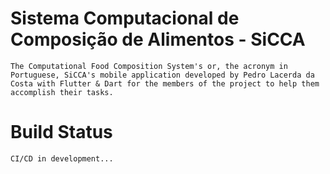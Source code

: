 # Sistema Computacional de Composição de Alimentos - SiCCA

    The Computational Food Composition System's or, the acronym in Portuguese, SiCCA's mobile application developed by Pedro Lacerda da Costa with Flutter & Dart for the members of the project to help them accomplish their tasks.

# Build Status

    CI/CD in development...

